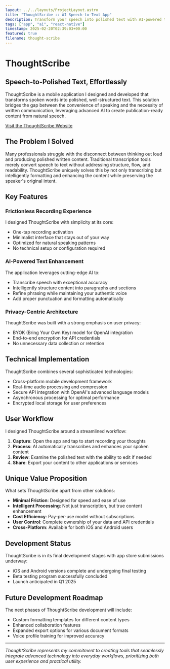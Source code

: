 ```yaml
---
layout: ../../layouts/ProjectLayout.astro
title: "ThoughtScribe :: AI Speech-to-Text App"
description: Transform your speech into polished text with AI-powered transcription.
tags: ["app", "ai", "react-native"]
timestamp: 2025-02-20T02:39:03+00:00
featured: true
filename: thought-scribe
---
```


# ThoughtScribe

## Speech-to-Polished Text, Effortlessly

ThoughtScribe is a mobile application I designed and developed that transforms spoken words into polished, well-structured text. This solution bridges the gap between the convenience of speaking and the necessity of written communication, leveraging advanced AI to create publication-ready content from natural speech.

[Visit the ThoughtScribe Website](https://thoughtscribe.uk/)

## The Problem I Solved

Many professionals struggle with the disconnect between thinking out loud and producing polished written content. Traditional transcription tools merely convert speech to text without addressing structure, flow, and readability. ThoughtScribe uniquely solves this by not only transcribing but intelligently formatting and enhancing the content while preserving the speaker's original intent.

## Key Features

### Frictionless Recording Experience

I designed ThoughtScribe with simplicity at its core:

- One-tap recording activation
- Minimalist interface that stays out of your way
- Optimized for natural speaking patterns
- No technical setup or configuration required

### AI-Powered Text Enhancement

The application leverages cutting-edge AI to:

- Transcribe speech with exceptional accuracy
- Intelligently structure content into paragraphs and sections
- Refine phrasing while maintaining your authentic voice
- Add proper punctuation and formatting automatically

### Privacy-Centric Architecture

ThoughtScribe was built with a strong emphasis on user privacy:

- BYOK (Bring Your Own Key) model for OpenAI integration
- End-to-end encryption for API credentials
- No unnecessary data collection or retention

## Technical Implementation

ThoughtScribe combines several sophisticated technologies:

- Cross-platform mobile development framework
- Real-time audio processing and compression
- Secure API integration with OpenAI's advanced language models
- Asynchronous processing for optimal performance
- Encrypted local storage for user preferences

## User Workflow

I designed ThoughtScribe around a streamlined workflow:

1. **Capture**: Open the app and tap to start recording your thoughts
2. **Process**: AI automatically transcribes and enhances your spoken content
3. **Review**: Examine the polished text with the ability to edit if needed
4. **Share**: Export your content to other applications or services

## Unique Value Proposition

What sets ThoughtScribe apart from other solutions:

- **Minimal Friction**: Designed for speed and ease of use
- **Intelligent Processing**: Not just transcription, but true content enhancement
- **Cost Efficiency**: Pay-per-use model without subscriptions
- **User Control**: Complete ownership of your data and API credentials
- **Cross-Platform**: Available for both iOS and Android users

## Development Status

ThoughtScribe is in its final development stages with app store submissions underway:

- iOS and Android versions complete and undergoing final testing
- Beta testing program successfully concluded
- Launch anticipated in Q1 2025

## Future Development Roadmap

The next phases of ThoughtScribe development will include:

- Custom formatting templates for different content types
- Enhanced collaboration features
- Expanded export options for various document formats
- Voice profile training for improved accuracy

---

_ThoughtScribe represents my commitment to creating tools that seamlessly integrate advanced technology into everyday workflows, prioritizing both user experience and practical utility._
